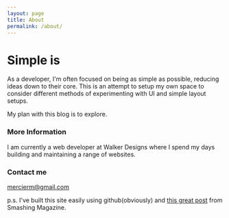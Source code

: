 ```yaml
---
layout: page
title: About
permalink: /about/
---
```


# Simple is

As a developer, I'm often focused on being as simple as possible, reducing ideas down to their core. This is an attempt to setup my own space to consider different methods of experimenting with UI and simple layout setups. 

My plan with this blog is to explore. 

### More Information

I am currently a web developer at Walker Designs where I spend my days building and maintaining a range of websites. 
### Contact me

[mercierm@gmail.com](mailto:mercierm@gmail.com)

p.s. I've built this site easily using github(obviously) and <a target="_blank" href="http://www.smashingmagazine.com/2014/08/01/build-blog-jekyll-github-pages/">this great post</a> from Smashing Magazine. 
